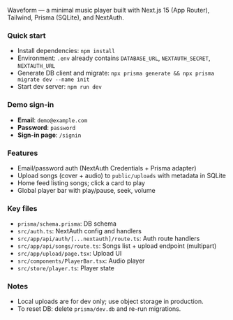 Waveform — a minimal music player built with Next.js 15 (App Router), Tailwind, Prisma (SQLite), and NextAuth.

### Quick start
- Install dependencies: `npm install`
- Environment: `.env` already contains `DATABASE_URL`, `NEXTAUTH_SECRET`, `NEXTAUTH_URL`
- Generate DB client and migrate: `npx prisma generate && npx prisma migrate dev --name init`
- Start dev server: `npm run dev`

### Demo sign-in
- **Email**: `demo@example.com`
- **Password**: `password`
- **Sign-in page**: `/signin`

### Features
- Email/password auth (NextAuth Credentials + Prisma adapter)
- Upload songs (cover + audio) to `public/uploads` with metadata in SQLite
- Home feed listing songs; click a card to play
- Global player bar with play/pause, seek, volume

### Key files
- `prisma/schema.prisma`: DB schema
- `src/auth.ts`: NextAuth config and handlers
- `src/app/api/auth/[...nextauth]/route.ts`: Auth route handlers
- `src/app/api/songs/route.ts`: Songs list + upload endpoint (multipart)
- `src/app/upload/page.tsx`: Upload UI
- `src/components/PlayerBar.tsx`: Audio player
- `src/store/player.ts`: Player state

### Notes
- Local uploads are for dev only; use object storage in production.
- To reset DB: delete `prisma/dev.db` and re-run migrations.
